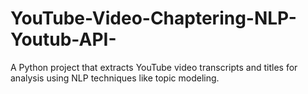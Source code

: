# YouTube-Video-Chaptering-NLP-Youtub-API-
A Python project that extracts YouTube video transcripts and titles for analysis using NLP techniques like topic modeling.
